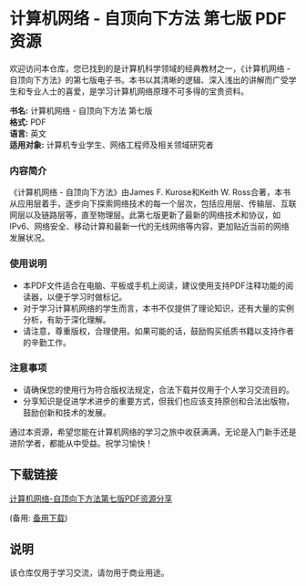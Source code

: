# 计算机网络 - 自顶向下方法 第七版 PDF 资源

欢迎访问本仓库，您已找到的是计算机科学领域的经典教材之一，《计算机网络 - 自顶向下方法》的第七版电子书。本书以其清晰的逻辑、深入浅出的讲解而广受学生和专业人士的喜爱，是学习计算机网络原理不可多得的宝贵资料。

**书名:** 计算机网络 - 自顶向下方法 第七版  
**格式:** PDF  
**语言:** 英文  
**适用对象:** 计算机专业学生、网络工程师及相关领域研究者

### 内容简介

《计算机网络 - 自顶向下方法》由James F. Kurose和Keith W. Ross合著，本书从应用层着手，逐步向下探索网络技术的每一个层次，包括应用层、传输层、互联网层以及链路层等，直至物理层。此第七版更新了最新的网络技术和协议，如IPv6、网络安全、移动计算和最新一代的无线网络等内容，更加贴近当前的网络发展状况。

### 使用说明

- 本PDF文件适合在电脑、平板或手机上阅读，建议使用支持PDF注释功能的阅读器，以便于学习时做标记。
- 对于学习计算机网络的学生而言，本书不仅提供了理论知识，还有大量的实例分析，有助于深化理解。
- 请注意，尊重版权，合理使用。如果可能的话，鼓励购买纸质书籍以支持作者的辛勤工作。

### 注意事项

- 请确保您的使用行为符合版权法规定，合法下载并仅用于个人学习交流目的。
- 分享知识是促进学术进步的重要方式，但我们也应该支持原创和合法出版物，鼓励创新和技术的发展。

通过本资源，希望您能在计算机网络的学习之旅中收获满满，无论是入门新手还是进阶学者，都能从中受益。祝学习愉快！

## 下载链接
[计算机网络-自顶向下方法第七版PDF资源分享](https://pan.quark.cn/s/46e313c68146) 

(备用: [备用下载](https://pan.baidu.com/s/1R6v8qbg98pmkehB2V3pp-Q?pwd=1234))

## 说明

该仓库仅用于学习交流，请勿用于商业用途。
